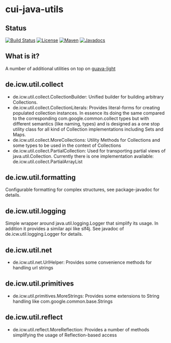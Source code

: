 # cui-java-utils

## Status
[![Build Status](https://travis-ci.com/cuioss/cui-java-utils.svg?branch=master)](https://travis-ci.org/cuioss/cui-java-utils)
[![License](http://img.shields.io/:license-apache-blue.svg)](http://www.apache.org/licenses/LICENSE-2.0.html)
[![Maven](https://img.shields.io/maven-metadata/v/http/central.maven.org/maven2/com/github/cuioss/cui-java-utils/maven-metadata.xml.svg)](http://central.maven.org/maven2/com/github/cuioss/cui-java-utils/)
[![Javadocs](https://www.javadoc.io/badge/cuioss/cui-java-utils.svg)](https://www.javadoc.io/doc/cuioss/cui-java-utils)

## What is it?
A number of additional utilities on top on [guava-light](https://github.com/cuioss/guava-light) 

## de.icw.util.collect
- de.icw.util.collect.CollectionBuilder: Unified builder for building arbitrary Collections.
- de.icw.util.collect.CollectionLiterals: Provides literal-forms for creating populated collection instances. In essence its doing the same compared to the corresponding com.google.common.collect types but with different semantics (like naming, types) and is designed as a one stop utility class for all kind of Collection implementations including Sets and Maps.
- de.icw.util.collect.MoreCollections:  Utility Methods for Collections and some types to be used in the context of Collections
- de.icw.util.collect.PartialCollection: Used for transporting partial views of java.util.Collection. Currently there is one implementation available: de.icw.util.collect.PartialArrayList

## de.icw.util.formatting
Configurable formatting for complex structures, see package-javadoc for details.

## de.icw.util.logging
Simple wrapper around java.util.logging.Logger that simplify its usage. In addition it provides a similar api like slf4j. See javadoc of de.icw.util.logging.Logger for details.

## de.icw.util.net
- de.icw.util.net.UrlHelper: Provides some convenience methods for handling url strings

## de.icw.util.primitives
- de.icw.util.primitives.MoreStrings: Provides some extensions to String handling like com.google.common.base.Strings

## de.icw.util.reflect
- de.icw.util.reflect.MoreReflection: Provides a number of methods simplifying the usage of Reflection-based access
